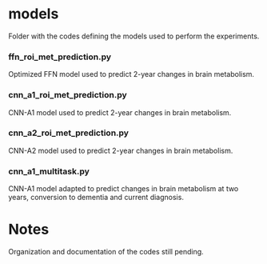 # models

Folder with the codes defining the models used to perform the experiments.

### ffn_roi_met_prediction.py

Optimized FFN model used to predict 2-year changes in brain metabolism.

### cnn_a1_roi_met_prediction.py

CNN-A1 model used to predict 2-year changes in brain metabolism.

### cnn_a2_roi_met_prediction.py

CNN-A2 model used to predict 2-year changes in brain metabolism.

### cnn_a1_multitask.py

CNN-A1 model adapted to predict changes in brain metabolism at two years, conversion to dementia and current diagnosis.


# Notes
Organization and documentation of the codes still pending.
